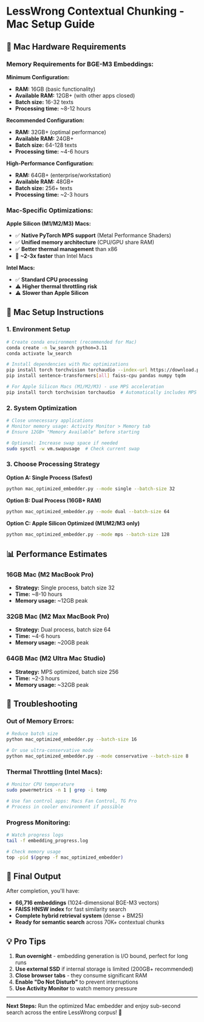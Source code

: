 # LessWrong Contextual Chunking - Mac Setup Guide

## 🍎 Mac Hardware Requirements

### **Memory Requirements for BGE-M3 Embeddings:**

**Minimum Configuration:**
- **RAM:** 16GB (basic functionality)
- **Available RAM:** 12GB+ (with other apps closed)
- **Batch size:** 16-32 texts
- **Processing time:** ~8-12 hours

**Recommended Configuration:**  
- **RAM:** 32GB+ (optimal performance)
- **Available RAM:** 24GB+ 
- **Batch size:** 64-128 texts
- **Processing time:** ~4-6 hours

**High-Performance Configuration:**
- **RAM:** 64GB+ (enterprise/workstation)
- **Available RAM:** 48GB+
- **Batch size:** 256+ texts  
- **Processing time:** ~2-3 hours

### **Mac-Specific Optimizations:**

**Apple Silicon (M1/M2/M3) Macs:**
- ✅ **Native PyTorch MPS support** (Metal Performance Shaders)
- ✅ **Unified memory architecture** (CPU/GPU share RAM)
- ✅ **Better thermal management** than x86
- 🚀 **~2-3x faster** than Intel Macs

**Intel Macs:**
- ✅ **Standard CPU processing**  
- ⚠️ **Higher thermal throttling risk**
- ⚠️ **Slower than Apple Silicon**

## 🔧 Mac Setup Instructions

### 1. Environment Setup
```bash
# Create conda environment (recommended for Mac)
conda create -n lw_search python=3.11
conda activate lw_search

# Install dependencies with Mac optimizations
pip install torch torchvision torchaudio --index-url https://download.pytorch.org/whl/cpu
pip install sentence-transformers[all] faiss-cpu pandas numpy tqdm

# For Apple Silicon Macs (M1/M2/M3) - use MPS acceleration
pip install torch torchvision torchaudio  # Automatically includes MPS support
```

### 2. System Optimization
```bash
# Close unnecessary applications
# Monitor memory usage: Activity Monitor > Memory tab
# Ensure 12GB+ "Memory Available" before starting

# Optional: Increase swap space if needed
sudo sysctl -w vm.swapusage  # Check current swap
```

### 3. Choose Processing Strategy

**Option A: Single Process (Safest)**
```bash
python mac_optimized_embedder.py --mode single --batch-size 32
```

**Option B: Dual Process (16GB+ RAM)**  
```bash
python mac_optimized_embedder.py --mode dual --batch-size 64
```

**Option C: Apple Silicon Optimized (M1/M2/M3 only)**
```bash
python mac_optimized_embedder.py --mode mps --batch-size 128
```

## 📊 Performance Estimates

### **16GB Mac (M2 MacBook Pro)**
- **Strategy:** Single process, batch size 32
- **Time:** ~8-10 hours  
- **Memory usage:** ~12GB peak

### **32GB Mac (M2 Max MacBook Pro)**
- **Strategy:** Dual process, batch size 64
- **Time:** ~4-6 hours
- **Memory usage:** ~20GB peak  

### **64GB Mac (M2 Ultra Mac Studio)**
- **Strategy:** MPS optimized, batch size 256
- **Time:** ~2-3 hours
- **Memory usage:** ~32GB peak

## 🚨 Troubleshooting

### **Out of Memory Errors:**
```bash
# Reduce batch size
python mac_optimized_embedder.py --batch-size 16

# Or use ultra-conservative mode
python mac_optimized_embedder.py --mode conservative --batch-size 8
```

### **Thermal Throttling (Intel Macs):**
```bash
# Monitor CPU temperature
sudo powermetrics -n 1 | grep -i temp

# Use fan control apps: Macs Fan Control, TG Pro
# Process in cooler environment if possible
```

### **Progress Monitoring:**
```bash
# Watch progress logs
tail -f embedding_progress.log

# Check memory usage
top -pid $(pgrep -f mac_optimized_embedder)
```

## 🎯 Final Output

After completion, you'll have:
- **66,716 embeddings** (1024-dimensional BGE-M3 vectors)
- **FAISS HNSW index** for fast similarity search
- **Complete hybrid retrieval system** (dense + BM25)
- **Ready for semantic search** across 70K+ contextual chunks

## 💡 Pro Tips

1. **Run overnight** - embedding generation is I/O bound, perfect for long runs
2. **Use external SSD** if internal storage is limited (200GB+ recommended)  
3. **Close browser tabs** - they consume significant RAM
4. **Enable "Do Not Disturb"** to prevent interruptions
5. **Use Activity Monitor** to watch memory pressure

---

**Next Steps:** Run the optimized Mac embedder and enjoy sub-second search across the entire LessWrong corpus! 🚀